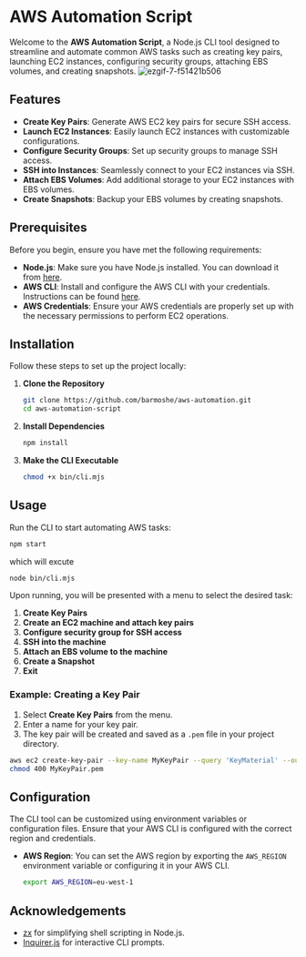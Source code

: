 # AWS Automation Script

Welcome to the **AWS Automation Script**, a Node.js CLI tool designed to streamline and automate common AWS tasks such as creating key pairs, launching EC2 instances, configuring security groups, attaching EBS volumes, and creating snapshots.
![ezgif-7-f51421b506](https://github.com/user-attachments/assets/56407727-78a2-4b5c-a532-117a1327ca80)

## Features

- **Create Key Pairs**: Generate AWS EC2 key pairs for secure SSH access.
- **Launch EC2 Instances**: Easily launch EC2 instances with customizable configurations.
- **Configure Security Groups**: Set up security groups to manage SSH access.
- **SSH into Instances**: Seamlessly connect to your EC2 instances via SSH.
- **Attach EBS Volumes**: Add additional storage to your EC2 instances with EBS volumes.
- **Create Snapshots**: Backup your EBS volumes by creating snapshots.

## Prerequisites

Before you begin, ensure you have met the following requirements:

- **Node.js**: Make sure you have Node.js installed. You can download it from [here](https://nodejs.org/).
- **AWS CLI**: Install and configure the AWS CLI with your credentials. Instructions can be found [here](https://docs.aws.amazon.com/cli/latest/userguide/cli-chap-install.html).
- **AWS Credentials**: Ensure your AWS credentials are properly set up with the necessary permissions to perform EC2 operations.

## Installation

Follow these steps to set up the project locally:

1. **Clone the Repository**

   ```bash
   git clone https://github.com/barmoshe/aws-automation.git
   cd aws-automation-script
   ``` 
2. **Install Dependencies**

   ```bash
   npm install
   ``` 

3. **Make the CLI Executable**

   ```bash
   chmod +x bin/cli.mjs
   ``` 

## Usage

Run the CLI to start automating AWS tasks:
```bash
npm start 
``` 
which will excute 
```bash
node bin/cli.mjs
``` 

Upon running, you will be presented with a menu to select the desired task:

1. **Create Key Pairs**
2. **Create an EC2 machine and attach key pairs**
3. **Configure security group for SSH access**
4. **SSH into the machine**
5. **Attach an EBS volume to the machine**
6. **Create a Snapshot**
7. **Exit**

### Example: Creating a Key Pair

1. Select **Create Key Pairs** from the menu.
2. Enter a name for your key pair.
3. The key pair will be created and saved as a `.pem` file in your project directory.

```bash
aws ec2 create-key-pair --key-name MyKeyPair --query 'KeyMaterial' --output text > MyKeyPair.pem
chmod 400 MyKeyPair.pem
``` 

## Configuration

The CLI tool can be customized using environment variables or configuration files. Ensure that your AWS CLI is configured with the correct region and credentials.

- **AWS Region**: You can set the AWS region by exporting the `AWS_REGION` environment variable or configuring it in your AWS CLI.

   ```bash
   export AWS_REGION=eu-west-1
   ``` 


## Acknowledgements

- [zx](https://github.com/google/zx) for simplifying shell scripting in Node.js.
- [Inquirer.js](https://github.com/SBoudrias/Inquirer.js/) for interactive CLI prompts.
